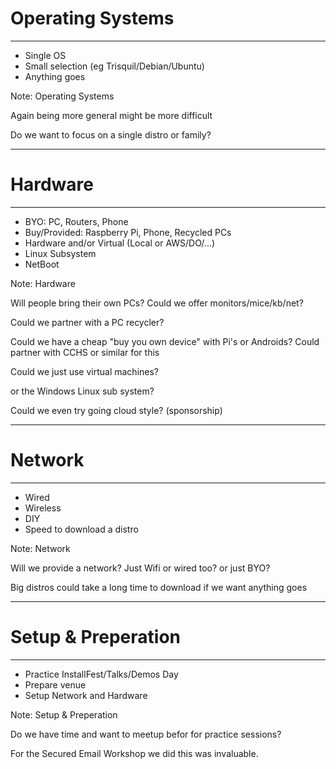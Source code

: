 # Operating Systems

<hr />

- Single OS
- Small selection (eg Trisquil/Debian/Ubuntu)
- Anything goes

Note:
Operating Systems

Again being more general might be more difficult

Do we want to focus on a single distro or family?

---

# Hardware

<hr />

- BYO: PC, Routers, Phone
- Buy/Provided: Raspberry Pi, Phone, Recycled PCs
- Hardware and/or Virtual (Local or AWS/DO/...)
- Linux Subsystem
- NetBoot

Note:
Hardware

Will people bring their own PCs? Could we offer monitors/mice/kb/net?

Could we partner with a PC recycler?

Could we have a cheap "buy you own device" with Pi's or Androids? Could partner with CCHS or similar for this

Could we just use virtual machines?

or the Windows Linux sub system?

Could we even try going cloud style? (sponsorship)

---

# Network

<hr />

- Wired
- Wireless
- DIY
- Speed to download a distro

Note:
Network

Will we provide a network? Just Wifi or wired too? or just BYO?

Big distros could take a long time to download if we want anything goes

---

# Setup & Preperation

<hr />

- Practice InstallFest/Talks/Demos Day
- Prepare venue
- Setup Network and Hardware

Note:
Setup & Preperation

Do we have time and want to meetup befor for practice sessions?

For the Secured Email Workshop we did this was invaluable.
